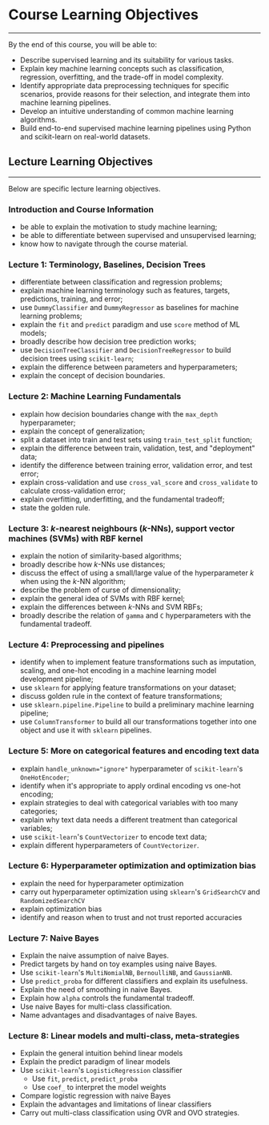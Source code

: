 # Course Learning Objectives
<hr>
By the end of this course, you will be able to:

- Describe supervised learning and its suitability for various tasks.
- Explain key machine learning concepts such as classification, regression, overfitting, and the trade-off in model complexity.
- Identify appropriate data preprocessing techniques for specific scenarios, provide reasons for their selection, and integrate them into machine learning pipelines.
- Develop an intuitive understanding of common machine learning algorithms.
- Build end-to-end supervised machine learning pipelines using Python and scikit-learn on real-world datasets.


## Lecture Learning Objectives
<hr>
Below are specific lecture learning objectives. 

### Introduction and Course Information

- be able to explain the motivation to study machine learning;
- be able to differentiate between supervised and unsupervised learning;
- know how to navigate through the course material.

### Lecture 1: Terminology, Baselines, Decision Trees
- differentiate between classification and regression problems;
- explain machine learning terminology such as features, targets, predictions, training, and error;
- use `DummyClassifier` and `DummyRegressor` as baselines for machine learning problems;
- explain the `fit` and `predict` paradigm and use `score` method of ML models; 
- broadly describe how decision tree prediction works;
- use `DecisionTreeClassifier` and `DecisionTreeRegressor` to build decision trees using `scikit-learn`; 
- explain the difference between parameters and hyperparameters; 
- explain the concept of decision boundaries. 

### Lecture 2: Machine Learning Fundamentals 
- explain how decision boundaries change with the `max_depth` hyperparameter;
- explain the concept of generalization;
- split a dataset into train and test sets using `train_test_split` function;
- explain the difference between train, validation, test, and "deployment" data;
- identify the difference between training error, validation error, and test error;
- explain cross-validation and use `cross_val_score` and `cross_validate` to calculate cross-validation error;
- explain overfitting, underfitting, and the fundamental tradeoff;
- state the golden rule. 

### Lecture 3: $k$-nearest neighbours ($k$-NNs), support vector machines (SVMs) with RBF kernel
- explain the notion of similarity-based algorithms; 
- broadly describe how $k$-NNs use distances; 
- discuss the effect of using a small/large value of the hyperparameter $k$ when using the $k$-NN algorithm; 
- describe the problem of curse of dimensionality; 
- explain the general idea of SVMs with RBF kernel;
- explain the differences between $k$-NNs and SVM RBFs; 
- broadly describe the relation of `gamma` and `C` hyperparameters with the fundamental tradeoff.

### Lecture 4: Preprocessing and pipelines
- identify when to implement feature transformations such as imputation, scaling, and one-hot encoding in a machine learning model development pipeline; 
- use `sklearn` for applying feature transformations on your dataset;
- discuss golden rule in the context of feature transformations;
- use `sklearn.pipeline.Pipeline` to build a preliminary machine learning pipeline; 
- use `ColumnTransformer` to build all our transformations together into one object and use it with `sklearn` pipelines.

### Lecture 5: More on categorical features and encoding text data
- explain `handle_unknown="ignore"` hyperparameter of `scikit-learn`'s `OneHotEncoder`;
- identify when it's appropriate to apply ordinal encoding vs one-hot encoding;
- explain strategies to deal with categorical variables with too many categories; 
- explain why text data needs a different treatment than categorical variables;
- use `scikit-learn`'s `CountVectorizer` to encode text data;
- explain different hyperparameters of `CountVectorizer`.

### Lecture 6: Hyperparameter optimization and optimization bias
- explain the need for hyperparameter optimization  
- carry out hyperparameter optimization using `sklearn`'s `GridSearchCV` and `RandomizedSearchCV` 
- explain optimization bias
- identify and reason when to trust and not trust reported accuracies 

### Lecture 7: Naive Bayes
- Explain the naive assumption of naive Bayes. 
- Predict targets by hand on toy examples using naive Bayes.
- Use `scikit-learn`'s `MultiNomialNB`, `BernoulliNB`, and `GaussianNB`. 
- Use `predict_proba` for different classifiers and explain its usefulness. 
- Explain the need of smoothing in naive Bayes.
- Explain how `alpha` controls the fundamental tradeoff. 
- Use naive Bayes for multi-class classification. 
- Name advantages and disadvantages of naive Bayes.

### Lecture 8: Linear models and multi-class, meta-strategies

- Explain the general intuition behind linear models
- Explain the predict paradigm of linear models
- Use `scikit-learn`'s `LogisticRegression` classifier
    - Use `fit`, `predict`, `predict_proba`   
    - Use `coef_` to interpret the model weights 
- Compare logistic regression with naive Bayes    
- Explain the advantages and limitations of linear classifiers 
- Carry out multi-class classification using OVR and OVO strategies.
